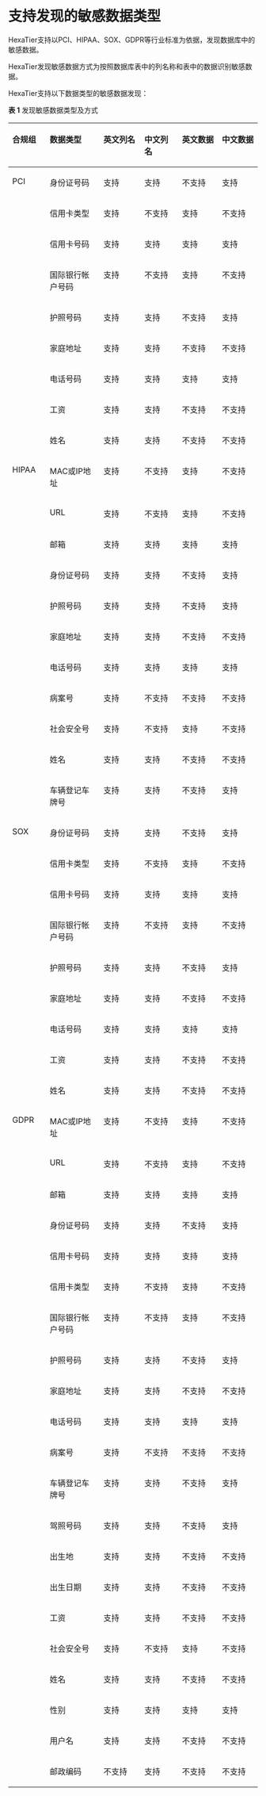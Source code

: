 # 支持发现的敏感数据类型<a name="ZH-CN_TOPIC_0121926606"></a>

HexaTier支持以PCI、HIPAA、SOX、GDPR等行业标准为依据，发现数据库中的敏感数据。

HexaTier发现敏感数据方式为按照数据库表中的列名称和表中的数据识别敏感数据。

HexaTier支持以下数据类型的敏感数据发现：

**表 1**  发现敏感数据类型及方式

<a name="zh-cn_topic_0180960197_table16106114112312"></a>
<table><thead align="left"><tr id="zh-cn_topic_0180960197_row1137284110235"><th class="cellrowborder" valign="top" width="15.021502150215024%" id="mcps1.2.7.1.1"><p id="zh-cn_topic_0180960197_p237294119235"><a name="zh-cn_topic_0180960197_p237294119235"></a><a name="zh-cn_topic_0180960197_p237294119235"></a>合规组</p>
</th>
<th class="cellrowborder" valign="top" width="21.532153215321532%" id="mcps1.2.7.1.2"><p id="zh-cn_topic_0180960197_p0372114117238"><a name="zh-cn_topic_0180960197_p0372114117238"></a><a name="zh-cn_topic_0180960197_p0372114117238"></a>数据类型</p>
</th>
<th class="cellrowborder" valign="top" width="16.401640164016403%" id="mcps1.2.7.1.3"><p id="zh-cn_topic_0180960197_p1849973512477"><a name="zh-cn_topic_0180960197_p1849973512477"></a><a name="zh-cn_topic_0180960197_p1849973512477"></a>英文列名</p>
</th>
<th class="cellrowborder" valign="top" width="15.081508150815083%" id="mcps1.2.7.1.4"><p id="zh-cn_topic_0180960197_p290041497"><a name="zh-cn_topic_0180960197_p290041497"></a><a name="zh-cn_topic_0180960197_p290041497"></a>中文列名</p>
</th>
<th class="cellrowborder" valign="top" width="16.041604160416043%" id="mcps1.2.7.1.5"><p id="zh-cn_topic_0180960197_p137224192318"><a name="zh-cn_topic_0180960197_p137224192318"></a><a name="zh-cn_topic_0180960197_p137224192318"></a>英文数据</p>
</th>
<th class="cellrowborder" valign="top" width="15.921592159215924%" id="mcps1.2.7.1.6"><p id="zh-cn_topic_0180960197_p16372194118230"><a name="zh-cn_topic_0180960197_p16372194118230"></a><a name="zh-cn_topic_0180960197_p16372194118230"></a>中文数据</p>
</th>
</tr>
</thead>
<tbody><tr id="zh-cn_topic_0180960197_row19372341122310"><td class="cellrowborder" rowspan="9" valign="top" width="15.021502150215024%" headers="mcps1.2.7.1.1 "><p id="zh-cn_topic_0180960197_p143720419231"><a name="zh-cn_topic_0180960197_p143720419231"></a><a name="zh-cn_topic_0180960197_p143720419231"></a>PCI</p>
</td>
<td class="cellrowborder" valign="top" width="21.532153215321532%" headers="mcps1.2.7.1.2 "><p id="zh-cn_topic_0180960197_p12372124152316"><a name="zh-cn_topic_0180960197_p12372124152316"></a><a name="zh-cn_topic_0180960197_p12372124152316"></a>身份证号码</p>
</td>
<td class="cellrowborder" valign="top" width="16.401640164016403%" headers="mcps1.2.7.1.3 "><p id="zh-cn_topic_0180960197_p1249914357474"><a name="zh-cn_topic_0180960197_p1249914357474"></a><a name="zh-cn_topic_0180960197_p1249914357474"></a>支持</p>
</td>
<td class="cellrowborder" valign="top" width="15.081508150815083%" headers="mcps1.2.7.1.4 "><p id="zh-cn_topic_0180960197_p3905411494"><a name="zh-cn_topic_0180960197_p3905411494"></a><a name="zh-cn_topic_0180960197_p3905411494"></a>支持</p>
</td>
<td class="cellrowborder" valign="top" width="16.041604160416043%" headers="mcps1.2.7.1.5 "><p id="zh-cn_topic_0180960197_p73720411232"><a name="zh-cn_topic_0180960197_p73720411232"></a><a name="zh-cn_topic_0180960197_p73720411232"></a>不支持</p>
</td>
<td class="cellrowborder" valign="top" width="15.921592159215924%" headers="mcps1.2.7.1.6 "><p id="zh-cn_topic_0180960197_p12372184115236"><a name="zh-cn_topic_0180960197_p12372184115236"></a><a name="zh-cn_topic_0180960197_p12372184115236"></a>支持</p>
</td>
</tr>
<tr id="zh-cn_topic_0180960197_row14372841192318"><td class="cellrowborder" valign="top" headers="mcps1.2.7.1.1 "><p id="zh-cn_topic_0180960197_p2372841162313"><a name="zh-cn_topic_0180960197_p2372841162313"></a><a name="zh-cn_topic_0180960197_p2372841162313"></a>信用卡类型</p>
</td>
<td class="cellrowborder" valign="top" headers="mcps1.2.7.1.2 "><p id="zh-cn_topic_0180960197_p17499535114713"><a name="zh-cn_topic_0180960197_p17499535114713"></a><a name="zh-cn_topic_0180960197_p17499535114713"></a>支持</p>
</td>
<td class="cellrowborder" valign="top" headers="mcps1.2.7.1.3 "><p id="zh-cn_topic_0180960197_p11905420490"><a name="zh-cn_topic_0180960197_p11905420490"></a><a name="zh-cn_topic_0180960197_p11905420490"></a>不支持</p>
</td>
<td class="cellrowborder" valign="top" headers="mcps1.2.7.1.4 "><p id="zh-cn_topic_0180960197_p1737234122310"><a name="zh-cn_topic_0180960197_p1737234122310"></a><a name="zh-cn_topic_0180960197_p1737234122310"></a>支持</p>
</td>
<td class="cellrowborder" valign="top" headers="mcps1.2.7.1.5 "><p id="zh-cn_topic_0180960197_p7372541172314"><a name="zh-cn_topic_0180960197_p7372541172314"></a><a name="zh-cn_topic_0180960197_p7372541172314"></a>不支持</p>
</td>
</tr>
<tr id="zh-cn_topic_0180960197_row183721741192313"><td class="cellrowborder" valign="top" headers="mcps1.2.7.1.1 "><p id="zh-cn_topic_0180960197_p737213411230"><a name="zh-cn_topic_0180960197_p737213411230"></a><a name="zh-cn_topic_0180960197_p737213411230"></a>信用卡号码</p>
</td>
<td class="cellrowborder" valign="top" headers="mcps1.2.7.1.2 "><p id="zh-cn_topic_0180960197_p14991935134710"><a name="zh-cn_topic_0180960197_p14991935134710"></a><a name="zh-cn_topic_0180960197_p14991935134710"></a>支持</p>
</td>
<td class="cellrowborder" valign="top" headers="mcps1.2.7.1.3 "><p id="zh-cn_topic_0180960197_p59012420492"><a name="zh-cn_topic_0180960197_p59012420492"></a><a name="zh-cn_topic_0180960197_p59012420492"></a>支持</p>
</td>
<td class="cellrowborder" valign="top" headers="mcps1.2.7.1.4 "><p id="zh-cn_topic_0180960197_p9372174162311"><a name="zh-cn_topic_0180960197_p9372174162311"></a><a name="zh-cn_topic_0180960197_p9372174162311"></a>支持</p>
</td>
<td class="cellrowborder" valign="top" headers="mcps1.2.7.1.5 "><p id="zh-cn_topic_0180960197_p2372104182316"><a name="zh-cn_topic_0180960197_p2372104182316"></a><a name="zh-cn_topic_0180960197_p2372104182316"></a>支持</p>
</td>
</tr>
<tr id="zh-cn_topic_0180960197_row12372441192313"><td class="cellrowborder" valign="top" headers="mcps1.2.7.1.1 "><p id="zh-cn_topic_0180960197_p5372841132315"><a name="zh-cn_topic_0180960197_p5372841132315"></a><a name="zh-cn_topic_0180960197_p5372841132315"></a>国际银行帐户号码</p>
</td>
<td class="cellrowborder" valign="top" headers="mcps1.2.7.1.2 "><p id="zh-cn_topic_0180960197_p124991935144719"><a name="zh-cn_topic_0180960197_p124991935144719"></a><a name="zh-cn_topic_0180960197_p124991935144719"></a>支持</p>
</td>
<td class="cellrowborder" valign="top" headers="mcps1.2.7.1.3 "><p id="zh-cn_topic_0180960197_p390047499"><a name="zh-cn_topic_0180960197_p390047499"></a><a name="zh-cn_topic_0180960197_p390047499"></a>不支持</p>
</td>
<td class="cellrowborder" valign="top" headers="mcps1.2.7.1.4 "><p id="zh-cn_topic_0180960197_p1372124112312"><a name="zh-cn_topic_0180960197_p1372124112312"></a><a name="zh-cn_topic_0180960197_p1372124112312"></a>支持</p>
</td>
<td class="cellrowborder" valign="top" headers="mcps1.2.7.1.5 "><p id="zh-cn_topic_0180960197_p737244132312"><a name="zh-cn_topic_0180960197_p737244132312"></a><a name="zh-cn_topic_0180960197_p737244132312"></a>不支持</p>
</td>
</tr>
<tr id="zh-cn_topic_0180960197_row437244102316"><td class="cellrowborder" valign="top" headers="mcps1.2.7.1.1 "><p id="zh-cn_topic_0180960197_p163726418230"><a name="zh-cn_topic_0180960197_p163726418230"></a><a name="zh-cn_topic_0180960197_p163726418230"></a>护照号码</p>
</td>
<td class="cellrowborder" valign="top" headers="mcps1.2.7.1.2 "><p id="zh-cn_topic_0180960197_p74993357478"><a name="zh-cn_topic_0180960197_p74993357478"></a><a name="zh-cn_topic_0180960197_p74993357478"></a>支持</p>
</td>
<td class="cellrowborder" valign="top" headers="mcps1.2.7.1.3 "><p id="zh-cn_topic_0180960197_p129034154911"><a name="zh-cn_topic_0180960197_p129034154911"></a><a name="zh-cn_topic_0180960197_p129034154911"></a>支持</p>
</td>
<td class="cellrowborder" valign="top" headers="mcps1.2.7.1.4 "><p id="zh-cn_topic_0180960197_p1537214114234"><a name="zh-cn_topic_0180960197_p1537214114234"></a><a name="zh-cn_topic_0180960197_p1537214114234"></a>不支持</p>
</td>
<td class="cellrowborder" valign="top" headers="mcps1.2.7.1.5 "><p id="zh-cn_topic_0180960197_p12372341192314"><a name="zh-cn_topic_0180960197_p12372341192314"></a><a name="zh-cn_topic_0180960197_p12372341192314"></a>支持</p>
</td>
</tr>
<tr id="zh-cn_topic_0180960197_row113721641162311"><td class="cellrowborder" valign="top" headers="mcps1.2.7.1.1 "><p id="zh-cn_topic_0180960197_p19372134112238"><a name="zh-cn_topic_0180960197_p19372134112238"></a><a name="zh-cn_topic_0180960197_p19372134112238"></a>家庭地址</p>
</td>
<td class="cellrowborder" valign="top" headers="mcps1.2.7.1.2 "><p id="zh-cn_topic_0180960197_p19499113511472"><a name="zh-cn_topic_0180960197_p19499113511472"></a><a name="zh-cn_topic_0180960197_p19499113511472"></a>支持</p>
</td>
<td class="cellrowborder" valign="top" headers="mcps1.2.7.1.3 "><p id="zh-cn_topic_0180960197_p29054164919"><a name="zh-cn_topic_0180960197_p29054164919"></a><a name="zh-cn_topic_0180960197_p29054164919"></a>支持</p>
</td>
<td class="cellrowborder" valign="top" headers="mcps1.2.7.1.4 "><p id="zh-cn_topic_0180960197_p9372541192316"><a name="zh-cn_topic_0180960197_p9372541192316"></a><a name="zh-cn_topic_0180960197_p9372541192316"></a>不支持</p>
</td>
<td class="cellrowborder" valign="top" headers="mcps1.2.7.1.5 "><p id="zh-cn_topic_0180960197_p537244116232"><a name="zh-cn_topic_0180960197_p537244116232"></a><a name="zh-cn_topic_0180960197_p537244116232"></a>不支持</p>
</td>
</tr>
<tr id="zh-cn_topic_0180960197_row1937264112317"><td class="cellrowborder" valign="top" headers="mcps1.2.7.1.1 "><p id="zh-cn_topic_0180960197_p437274162317"><a name="zh-cn_topic_0180960197_p437274162317"></a><a name="zh-cn_topic_0180960197_p437274162317"></a>电话号码</p>
</td>
<td class="cellrowborder" valign="top" headers="mcps1.2.7.1.2 "><p id="zh-cn_topic_0180960197_p5499193516470"><a name="zh-cn_topic_0180960197_p5499193516470"></a><a name="zh-cn_topic_0180960197_p5499193516470"></a>支持</p>
</td>
<td class="cellrowborder" valign="top" headers="mcps1.2.7.1.3 "><p id="zh-cn_topic_0180960197_p179017416498"><a name="zh-cn_topic_0180960197_p179017416498"></a><a name="zh-cn_topic_0180960197_p179017416498"></a>支持</p>
</td>
<td class="cellrowborder" valign="top" headers="mcps1.2.7.1.4 "><p id="zh-cn_topic_0180960197_p337264102315"><a name="zh-cn_topic_0180960197_p337264102315"></a><a name="zh-cn_topic_0180960197_p337264102315"></a>支持</p>
</td>
<td class="cellrowborder" valign="top" headers="mcps1.2.7.1.5 "><p id="zh-cn_topic_0180960197_p1937224117237"><a name="zh-cn_topic_0180960197_p1937224117237"></a><a name="zh-cn_topic_0180960197_p1937224117237"></a>支持</p>
</td>
</tr>
<tr id="zh-cn_topic_0180960197_row123721641142319"><td class="cellrowborder" valign="top" headers="mcps1.2.7.1.1 "><p id="zh-cn_topic_0180960197_p203725417237"><a name="zh-cn_topic_0180960197_p203725417237"></a><a name="zh-cn_topic_0180960197_p203725417237"></a>工资</p>
</td>
<td class="cellrowborder" valign="top" headers="mcps1.2.7.1.2 "><p id="zh-cn_topic_0180960197_p174991735134717"><a name="zh-cn_topic_0180960197_p174991735134717"></a><a name="zh-cn_topic_0180960197_p174991735134717"></a>支持</p>
</td>
<td class="cellrowborder" valign="top" headers="mcps1.2.7.1.3 "><p id="zh-cn_topic_0180960197_p189013424910"><a name="zh-cn_topic_0180960197_p189013424910"></a><a name="zh-cn_topic_0180960197_p189013424910"></a>支持</p>
</td>
<td class="cellrowborder" valign="top" headers="mcps1.2.7.1.4 "><p id="zh-cn_topic_0180960197_p237224132316"><a name="zh-cn_topic_0180960197_p237224132316"></a><a name="zh-cn_topic_0180960197_p237224132316"></a>不支持</p>
</td>
<td class="cellrowborder" valign="top" headers="mcps1.2.7.1.5 "><p id="zh-cn_topic_0180960197_p2372194119239"><a name="zh-cn_topic_0180960197_p2372194119239"></a><a name="zh-cn_topic_0180960197_p2372194119239"></a>不支持</p>
</td>
</tr>
<tr id="zh-cn_topic_0180960197_row1137214110234"><td class="cellrowborder" valign="top" headers="mcps1.2.7.1.1 "><p id="zh-cn_topic_0180960197_p33721041192318"><a name="zh-cn_topic_0180960197_p33721041192318"></a><a name="zh-cn_topic_0180960197_p33721041192318"></a>姓名</p>
</td>
<td class="cellrowborder" valign="top" headers="mcps1.2.7.1.2 "><p id="zh-cn_topic_0180960197_p14499113518471"><a name="zh-cn_topic_0180960197_p14499113518471"></a><a name="zh-cn_topic_0180960197_p14499113518471"></a>支持</p>
</td>
<td class="cellrowborder" valign="top" headers="mcps1.2.7.1.3 "><p id="zh-cn_topic_0180960197_p590249491"><a name="zh-cn_topic_0180960197_p590249491"></a><a name="zh-cn_topic_0180960197_p590249491"></a>支持</p>
</td>
<td class="cellrowborder" valign="top" headers="mcps1.2.7.1.4 "><p id="zh-cn_topic_0180960197_p337214192312"><a name="zh-cn_topic_0180960197_p337214192312"></a><a name="zh-cn_topic_0180960197_p337214192312"></a>不支持</p>
</td>
<td class="cellrowborder" valign="top" headers="mcps1.2.7.1.5 "><p id="zh-cn_topic_0180960197_p337294114237"><a name="zh-cn_topic_0180960197_p337294114237"></a><a name="zh-cn_topic_0180960197_p337294114237"></a>不支持</p>
</td>
</tr>
<tr id="zh-cn_topic_0180960197_row193722041142312"><td class="cellrowborder" rowspan="11" valign="top" width="15.021502150215024%" headers="mcps1.2.7.1.1 "><p id="zh-cn_topic_0180960197_p10372144118234"><a name="zh-cn_topic_0180960197_p10372144118234"></a><a name="zh-cn_topic_0180960197_p10372144118234"></a>HIPAA</p>
</td>
<td class="cellrowborder" valign="top" width="21.532153215321532%" headers="mcps1.2.7.1.2 "><p id="zh-cn_topic_0180960197_p1937214172315"><a name="zh-cn_topic_0180960197_p1937214172315"></a><a name="zh-cn_topic_0180960197_p1937214172315"></a>MAC或IP地址</p>
</td>
<td class="cellrowborder" valign="top" width="16.401640164016403%" headers="mcps1.2.7.1.3 "><p id="zh-cn_topic_0180960197_p18501133515472"><a name="zh-cn_topic_0180960197_p18501133515472"></a><a name="zh-cn_topic_0180960197_p18501133515472"></a>支持</p>
</td>
<td class="cellrowborder" valign="top" width="15.081508150815083%" headers="mcps1.2.7.1.4 "><p id="zh-cn_topic_0180960197_p2909434917"><a name="zh-cn_topic_0180960197_p2909434917"></a><a name="zh-cn_topic_0180960197_p2909434917"></a>不支持</p>
</td>
<td class="cellrowborder" valign="top" width="16.041604160416043%" headers="mcps1.2.7.1.5 "><p id="zh-cn_topic_0180960197_p1137215416234"><a name="zh-cn_topic_0180960197_p1137215416234"></a><a name="zh-cn_topic_0180960197_p1137215416234"></a>支持</p>
</td>
<td class="cellrowborder" valign="top" width="15.921592159215924%" headers="mcps1.2.7.1.6 "><p id="zh-cn_topic_0180960197_p1137219415231"><a name="zh-cn_topic_0180960197_p1137219415231"></a><a name="zh-cn_topic_0180960197_p1137219415231"></a>不支持</p>
</td>
</tr>
<tr id="zh-cn_topic_0180960197_row93721941122310"><td class="cellrowborder" valign="top" headers="mcps1.2.7.1.1 "><p id="zh-cn_topic_0180960197_p1437294152316"><a name="zh-cn_topic_0180960197_p1437294152316"></a><a name="zh-cn_topic_0180960197_p1437294152316"></a>URL</p>
</td>
<td class="cellrowborder" valign="top" headers="mcps1.2.7.1.2 "><p id="zh-cn_topic_0180960197_p115010351473"><a name="zh-cn_topic_0180960197_p115010351473"></a><a name="zh-cn_topic_0180960197_p115010351473"></a>支持</p>
</td>
<td class="cellrowborder" valign="top" headers="mcps1.2.7.1.3 "><p id="zh-cn_topic_0180960197_p129094114914"><a name="zh-cn_topic_0180960197_p129094114914"></a><a name="zh-cn_topic_0180960197_p129094114914"></a>不支持</p>
</td>
<td class="cellrowborder" valign="top" headers="mcps1.2.7.1.4 "><p id="zh-cn_topic_0180960197_p6372841202310"><a name="zh-cn_topic_0180960197_p6372841202310"></a><a name="zh-cn_topic_0180960197_p6372841202310"></a>支持</p>
</td>
<td class="cellrowborder" valign="top" headers="mcps1.2.7.1.5 "><p id="zh-cn_topic_0180960197_p737254111234"><a name="zh-cn_topic_0180960197_p737254111234"></a><a name="zh-cn_topic_0180960197_p737254111234"></a>不支持</p>
</td>
</tr>
<tr id="zh-cn_topic_0180960197_row19372124112232"><td class="cellrowborder" valign="top" headers="mcps1.2.7.1.1 "><p id="zh-cn_topic_0180960197_p0372144172313"><a name="zh-cn_topic_0180960197_p0372144172313"></a><a name="zh-cn_topic_0180960197_p0372144172313"></a>邮箱</p>
</td>
<td class="cellrowborder" valign="top" headers="mcps1.2.7.1.2 "><p id="zh-cn_topic_0180960197_p650103544712"><a name="zh-cn_topic_0180960197_p650103544712"></a><a name="zh-cn_topic_0180960197_p650103544712"></a>支持</p>
</td>
<td class="cellrowborder" valign="top" headers="mcps1.2.7.1.3 "><p id="zh-cn_topic_0180960197_p1190949496"><a name="zh-cn_topic_0180960197_p1190949496"></a><a name="zh-cn_topic_0180960197_p1190949496"></a>支持</p>
</td>
<td class="cellrowborder" valign="top" headers="mcps1.2.7.1.4 "><p id="zh-cn_topic_0180960197_p133721341202312"><a name="zh-cn_topic_0180960197_p133721341202312"></a><a name="zh-cn_topic_0180960197_p133721341202312"></a>支持</p>
</td>
<td class="cellrowborder" valign="top" headers="mcps1.2.7.1.5 "><p id="zh-cn_topic_0180960197_p1637294132312"><a name="zh-cn_topic_0180960197_p1637294132312"></a><a name="zh-cn_topic_0180960197_p1637294132312"></a>支持</p>
</td>
</tr>
<tr id="zh-cn_topic_0180960197_row33721141172319"><td class="cellrowborder" valign="top" headers="mcps1.2.7.1.1 "><p id="zh-cn_topic_0180960197_p43721541182316"><a name="zh-cn_topic_0180960197_p43721541182316"></a><a name="zh-cn_topic_0180960197_p43721541182316"></a>身份证号码</p>
</td>
<td class="cellrowborder" valign="top" headers="mcps1.2.7.1.2 "><p id="zh-cn_topic_0180960197_p750113584714"><a name="zh-cn_topic_0180960197_p750113584714"></a><a name="zh-cn_topic_0180960197_p750113584714"></a>支持</p>
</td>
<td class="cellrowborder" valign="top" headers="mcps1.2.7.1.3 "><p id="zh-cn_topic_0180960197_p13902416491"><a name="zh-cn_topic_0180960197_p13902416491"></a><a name="zh-cn_topic_0180960197_p13902416491"></a>支持</p>
</td>
<td class="cellrowborder" valign="top" headers="mcps1.2.7.1.4 "><p id="zh-cn_topic_0180960197_p637254111234"><a name="zh-cn_topic_0180960197_p637254111234"></a><a name="zh-cn_topic_0180960197_p637254111234"></a>不支持</p>
</td>
<td class="cellrowborder" valign="top" headers="mcps1.2.7.1.5 "><p id="zh-cn_topic_0180960197_p15372124182315"><a name="zh-cn_topic_0180960197_p15372124182315"></a><a name="zh-cn_topic_0180960197_p15372124182315"></a>支持</p>
</td>
</tr>
<tr id="zh-cn_topic_0180960197_row0372144116235"><td class="cellrowborder" valign="top" headers="mcps1.2.7.1.1 "><p id="zh-cn_topic_0180960197_p73721941132319"><a name="zh-cn_topic_0180960197_p73721941132319"></a><a name="zh-cn_topic_0180960197_p73721941132319"></a>护照号码</p>
</td>
<td class="cellrowborder" valign="top" headers="mcps1.2.7.1.2 "><p id="zh-cn_topic_0180960197_p0501935164711"><a name="zh-cn_topic_0180960197_p0501935164711"></a><a name="zh-cn_topic_0180960197_p0501935164711"></a>支持</p>
</td>
<td class="cellrowborder" valign="top" headers="mcps1.2.7.1.3 "><p id="zh-cn_topic_0180960197_p79034174916"><a name="zh-cn_topic_0180960197_p79034174916"></a><a name="zh-cn_topic_0180960197_p79034174916"></a>支持</p>
</td>
<td class="cellrowborder" valign="top" headers="mcps1.2.7.1.4 "><p id="zh-cn_topic_0180960197_p1737234162313"><a name="zh-cn_topic_0180960197_p1737234162313"></a><a name="zh-cn_topic_0180960197_p1737234162313"></a>不支持</p>
</td>
<td class="cellrowborder" valign="top" headers="mcps1.2.7.1.5 "><p id="zh-cn_topic_0180960197_p1137244111239"><a name="zh-cn_topic_0180960197_p1137244111239"></a><a name="zh-cn_topic_0180960197_p1137244111239"></a>支持</p>
</td>
</tr>
<tr id="zh-cn_topic_0180960197_row3372144116235"><td class="cellrowborder" valign="top" headers="mcps1.2.7.1.1 "><p id="zh-cn_topic_0180960197_p20372124142319"><a name="zh-cn_topic_0180960197_p20372124142319"></a><a name="zh-cn_topic_0180960197_p20372124142319"></a>家庭地址</p>
</td>
<td class="cellrowborder" valign="top" headers="mcps1.2.7.1.2 "><p id="zh-cn_topic_0180960197_p05018352471"><a name="zh-cn_topic_0180960197_p05018352471"></a><a name="zh-cn_topic_0180960197_p05018352471"></a>支持</p>
</td>
<td class="cellrowborder" valign="top" headers="mcps1.2.7.1.3 "><p id="zh-cn_topic_0180960197_p199015418491"><a name="zh-cn_topic_0180960197_p199015418491"></a><a name="zh-cn_topic_0180960197_p199015418491"></a>支持</p>
</td>
<td class="cellrowborder" valign="top" headers="mcps1.2.7.1.4 "><p id="zh-cn_topic_0180960197_p43721941102316"><a name="zh-cn_topic_0180960197_p43721941102316"></a><a name="zh-cn_topic_0180960197_p43721941102316"></a>不支持</p>
</td>
<td class="cellrowborder" valign="top" headers="mcps1.2.7.1.5 "><p id="zh-cn_topic_0180960197_p16372174102314"><a name="zh-cn_topic_0180960197_p16372174102314"></a><a name="zh-cn_topic_0180960197_p16372174102314"></a>不支持</p>
</td>
</tr>
<tr id="zh-cn_topic_0180960197_row12372141192314"><td class="cellrowborder" valign="top" headers="mcps1.2.7.1.1 "><p id="zh-cn_topic_0180960197_p8372204132317"><a name="zh-cn_topic_0180960197_p8372204132317"></a><a name="zh-cn_topic_0180960197_p8372204132317"></a>电话号码</p>
</td>
<td class="cellrowborder" valign="top" headers="mcps1.2.7.1.2 "><p id="zh-cn_topic_0180960197_p115011935134719"><a name="zh-cn_topic_0180960197_p115011935134719"></a><a name="zh-cn_topic_0180960197_p115011935134719"></a>支持</p>
</td>
<td class="cellrowborder" valign="top" headers="mcps1.2.7.1.3 "><p id="zh-cn_topic_0180960197_p29011434912"><a name="zh-cn_topic_0180960197_p29011434912"></a><a name="zh-cn_topic_0180960197_p29011434912"></a>支持</p>
</td>
<td class="cellrowborder" valign="top" headers="mcps1.2.7.1.4 "><p id="zh-cn_topic_0180960197_p1537215417237"><a name="zh-cn_topic_0180960197_p1537215417237"></a><a name="zh-cn_topic_0180960197_p1537215417237"></a>支持</p>
</td>
<td class="cellrowborder" valign="top" headers="mcps1.2.7.1.5 "><p id="zh-cn_topic_0180960197_p14372144118234"><a name="zh-cn_topic_0180960197_p14372144118234"></a><a name="zh-cn_topic_0180960197_p14372144118234"></a>支持</p>
</td>
</tr>
<tr id="zh-cn_topic_0180960197_row163721741102315"><td class="cellrowborder" valign="top" headers="mcps1.2.7.1.1 "><p id="zh-cn_topic_0180960197_p13721541172317"><a name="zh-cn_topic_0180960197_p13721541172317"></a><a name="zh-cn_topic_0180960197_p13721541172317"></a>病案号</p>
</td>
<td class="cellrowborder" valign="top" headers="mcps1.2.7.1.2 "><p id="zh-cn_topic_0180960197_p125021435104719"><a name="zh-cn_topic_0180960197_p125021435104719"></a><a name="zh-cn_topic_0180960197_p125021435104719"></a>支持</p>
</td>
<td class="cellrowborder" valign="top" headers="mcps1.2.7.1.3 "><p id="zh-cn_topic_0180960197_p199015484915"><a name="zh-cn_topic_0180960197_p199015484915"></a><a name="zh-cn_topic_0180960197_p199015484915"></a>不支持</p>
</td>
<td class="cellrowborder" valign="top" headers="mcps1.2.7.1.4 "><p id="zh-cn_topic_0180960197_p7372141132319"><a name="zh-cn_topic_0180960197_p7372141132319"></a><a name="zh-cn_topic_0180960197_p7372141132319"></a>不支持</p>
</td>
<td class="cellrowborder" valign="top" headers="mcps1.2.7.1.5 "><p id="zh-cn_topic_0180960197_p103721041162319"><a name="zh-cn_topic_0180960197_p103721041162319"></a><a name="zh-cn_topic_0180960197_p103721041162319"></a>不支持</p>
</td>
</tr>
<tr id="zh-cn_topic_0180960197_row637214120232"><td class="cellrowborder" valign="top" headers="mcps1.2.7.1.1 "><p id="zh-cn_topic_0180960197_p1537234182313"><a name="zh-cn_topic_0180960197_p1537234182313"></a><a name="zh-cn_topic_0180960197_p1537234182313"></a>社会安全号</p>
</td>
<td class="cellrowborder" valign="top" headers="mcps1.2.7.1.2 "><p id="zh-cn_topic_0180960197_p2502035134713"><a name="zh-cn_topic_0180960197_p2502035134713"></a><a name="zh-cn_topic_0180960197_p2502035134713"></a>支持</p>
</td>
<td class="cellrowborder" valign="top" headers="mcps1.2.7.1.3 "><p id="zh-cn_topic_0180960197_p139064194915"><a name="zh-cn_topic_0180960197_p139064194915"></a><a name="zh-cn_topic_0180960197_p139064194915"></a>不支持</p>
</td>
<td class="cellrowborder" valign="top" headers="mcps1.2.7.1.4 "><p id="zh-cn_topic_0180960197_p153726413231"><a name="zh-cn_topic_0180960197_p153726413231"></a><a name="zh-cn_topic_0180960197_p153726413231"></a>支持</p>
</td>
<td class="cellrowborder" valign="top" headers="mcps1.2.7.1.5 "><p id="zh-cn_topic_0180960197_p1737214114232"><a name="zh-cn_topic_0180960197_p1737214114232"></a><a name="zh-cn_topic_0180960197_p1737214114232"></a>不支持</p>
</td>
</tr>
<tr id="zh-cn_topic_0180960197_row1573118882411"><td class="cellrowborder" valign="top" headers="mcps1.2.7.1.1 "><p id="zh-cn_topic_0180960197_p13675171610241"><a name="zh-cn_topic_0180960197_p13675171610241"></a><a name="zh-cn_topic_0180960197_p13675171610241"></a>姓名</p>
</td>
<td class="cellrowborder" valign="top" headers="mcps1.2.7.1.2 "><p id="zh-cn_topic_0180960197_p1850219356477"><a name="zh-cn_topic_0180960197_p1850219356477"></a><a name="zh-cn_topic_0180960197_p1850219356477"></a>支持</p>
</td>
<td class="cellrowborder" valign="top" headers="mcps1.2.7.1.3 "><p id="zh-cn_topic_0180960197_p7901249494"><a name="zh-cn_topic_0180960197_p7901249494"></a><a name="zh-cn_topic_0180960197_p7901249494"></a>支持</p>
</td>
<td class="cellrowborder" valign="top" headers="mcps1.2.7.1.4 "><p id="zh-cn_topic_0180960197_p2697191612245"><a name="zh-cn_topic_0180960197_p2697191612245"></a><a name="zh-cn_topic_0180960197_p2697191612245"></a>不支持</p>
</td>
<td class="cellrowborder" valign="top" headers="mcps1.2.7.1.5 "><p id="zh-cn_topic_0180960197_p770311165244"><a name="zh-cn_topic_0180960197_p770311165244"></a><a name="zh-cn_topic_0180960197_p770311165244"></a>不支持</p>
</td>
</tr>
<tr id="zh-cn_topic_0180960197_row193721941172311"><td class="cellrowborder" valign="top" headers="mcps1.2.7.1.1 "><p id="zh-cn_topic_0180960197_p03723414233"><a name="zh-cn_topic_0180960197_p03723414233"></a><a name="zh-cn_topic_0180960197_p03723414233"></a>车辆登记车牌号</p>
</td>
<td class="cellrowborder" valign="top" headers="mcps1.2.7.1.2 "><p id="zh-cn_topic_0180960197_p1502173518477"><a name="zh-cn_topic_0180960197_p1502173518477"></a><a name="zh-cn_topic_0180960197_p1502173518477"></a>支持</p>
</td>
<td class="cellrowborder" valign="top" headers="mcps1.2.7.1.3 "><p id="zh-cn_topic_0180960197_p1290114184916"><a name="zh-cn_topic_0180960197_p1290114184916"></a><a name="zh-cn_topic_0180960197_p1290114184916"></a>支持</p>
</td>
<td class="cellrowborder" valign="top" headers="mcps1.2.7.1.4 "><p id="zh-cn_topic_0180960197_p737274182313"><a name="zh-cn_topic_0180960197_p737274182313"></a><a name="zh-cn_topic_0180960197_p737274182313"></a>不支持</p>
</td>
<td class="cellrowborder" valign="top" headers="mcps1.2.7.1.5 "><p id="zh-cn_topic_0180960197_p737294116236"><a name="zh-cn_topic_0180960197_p737294116236"></a><a name="zh-cn_topic_0180960197_p737294116236"></a>支持</p>
</td>
</tr>
<tr id="zh-cn_topic_0180960197_row7372164110230"><td class="cellrowborder" rowspan="9" valign="top" width="15.021502150215024%" headers="mcps1.2.7.1.1 "><p id="zh-cn_topic_0180960197_p13721041182312"><a name="zh-cn_topic_0180960197_p13721041182312"></a><a name="zh-cn_topic_0180960197_p13721041182312"></a>SOX</p>
</td>
<td class="cellrowborder" valign="top" width="21.532153215321532%" headers="mcps1.2.7.1.2 "><p id="zh-cn_topic_0180960197_p737294152316"><a name="zh-cn_topic_0180960197_p737294152316"></a><a name="zh-cn_topic_0180960197_p737294152316"></a>身份证号码</p>
</td>
<td class="cellrowborder" valign="top" width="16.401640164016403%" headers="mcps1.2.7.1.3 "><p id="zh-cn_topic_0180960197_p1450213514476"><a name="zh-cn_topic_0180960197_p1450213514476"></a><a name="zh-cn_topic_0180960197_p1450213514476"></a>支持</p>
</td>
<td class="cellrowborder" valign="top" width="15.081508150815083%" headers="mcps1.2.7.1.4 "><p id="zh-cn_topic_0180960197_p149010416490"><a name="zh-cn_topic_0180960197_p149010416490"></a><a name="zh-cn_topic_0180960197_p149010416490"></a>支持</p>
</td>
<td class="cellrowborder" valign="top" width="16.041604160416043%" headers="mcps1.2.7.1.5 "><p id="zh-cn_topic_0180960197_p7372164122320"><a name="zh-cn_topic_0180960197_p7372164122320"></a><a name="zh-cn_topic_0180960197_p7372164122320"></a>不支持</p>
</td>
<td class="cellrowborder" valign="top" width="15.921592159215924%" headers="mcps1.2.7.1.6 "><p id="zh-cn_topic_0180960197_p437234112233"><a name="zh-cn_topic_0180960197_p437234112233"></a><a name="zh-cn_topic_0180960197_p437234112233"></a>支持</p>
</td>
</tr>
<tr id="zh-cn_topic_0180960197_row63721941202317"><td class="cellrowborder" valign="top" headers="mcps1.2.7.1.1 "><p id="zh-cn_topic_0180960197_p13721741192310"><a name="zh-cn_topic_0180960197_p13721741192310"></a><a name="zh-cn_topic_0180960197_p13721741192310"></a>信用卡类型</p>
</td>
<td class="cellrowborder" valign="top" headers="mcps1.2.7.1.2 "><p id="zh-cn_topic_0180960197_p1550219350476"><a name="zh-cn_topic_0180960197_p1550219350476"></a><a name="zh-cn_topic_0180960197_p1550219350476"></a>支持</p>
</td>
<td class="cellrowborder" valign="top" headers="mcps1.2.7.1.3 "><p id="zh-cn_topic_0180960197_p39011464916"><a name="zh-cn_topic_0180960197_p39011464916"></a><a name="zh-cn_topic_0180960197_p39011464916"></a>不支持</p>
</td>
<td class="cellrowborder" valign="top" headers="mcps1.2.7.1.4 "><p id="zh-cn_topic_0180960197_p10372441162314"><a name="zh-cn_topic_0180960197_p10372441162314"></a><a name="zh-cn_topic_0180960197_p10372441162314"></a>支持</p>
</td>
<td class="cellrowborder" valign="top" headers="mcps1.2.7.1.5 "><p id="zh-cn_topic_0180960197_p53721041132313"><a name="zh-cn_topic_0180960197_p53721041132313"></a><a name="zh-cn_topic_0180960197_p53721041132313"></a>不支持</p>
</td>
</tr>
<tr id="zh-cn_topic_0180960197_row18372441142319"><td class="cellrowborder" valign="top" headers="mcps1.2.7.1.1 "><p id="zh-cn_topic_0180960197_p1237234115233"><a name="zh-cn_topic_0180960197_p1237234115233"></a><a name="zh-cn_topic_0180960197_p1237234115233"></a>信用卡号码</p>
</td>
<td class="cellrowborder" valign="top" headers="mcps1.2.7.1.2 "><p id="zh-cn_topic_0180960197_p75021735114716"><a name="zh-cn_topic_0180960197_p75021735114716"></a><a name="zh-cn_topic_0180960197_p75021735114716"></a>支持</p>
</td>
<td class="cellrowborder" valign="top" headers="mcps1.2.7.1.3 "><p id="zh-cn_topic_0180960197_p99034124910"><a name="zh-cn_topic_0180960197_p99034124910"></a><a name="zh-cn_topic_0180960197_p99034124910"></a>支持</p>
</td>
<td class="cellrowborder" valign="top" headers="mcps1.2.7.1.4 "><p id="zh-cn_topic_0180960197_p13372124117232"><a name="zh-cn_topic_0180960197_p13372124117232"></a><a name="zh-cn_topic_0180960197_p13372124117232"></a>支持</p>
</td>
<td class="cellrowborder" valign="top" headers="mcps1.2.7.1.5 "><p id="zh-cn_topic_0180960197_p1437294182317"><a name="zh-cn_topic_0180960197_p1437294182317"></a><a name="zh-cn_topic_0180960197_p1437294182317"></a>支持</p>
</td>
</tr>
<tr id="zh-cn_topic_0180960197_row19372124119237"><td class="cellrowborder" valign="top" headers="mcps1.2.7.1.1 "><p id="zh-cn_topic_0180960197_p1937214162320"><a name="zh-cn_topic_0180960197_p1937214162320"></a><a name="zh-cn_topic_0180960197_p1937214162320"></a>国际银行帐户号码</p>
</td>
<td class="cellrowborder" valign="top" headers="mcps1.2.7.1.2 "><p id="zh-cn_topic_0180960197_p12502635144714"><a name="zh-cn_topic_0180960197_p12502635144714"></a><a name="zh-cn_topic_0180960197_p12502635144714"></a>支持</p>
</td>
<td class="cellrowborder" valign="top" headers="mcps1.2.7.1.3 "><p id="zh-cn_topic_0180960197_p139014144914"><a name="zh-cn_topic_0180960197_p139014144914"></a><a name="zh-cn_topic_0180960197_p139014144914"></a>不支持</p>
</td>
<td class="cellrowborder" valign="top" headers="mcps1.2.7.1.4 "><p id="zh-cn_topic_0180960197_p153727411234"><a name="zh-cn_topic_0180960197_p153727411234"></a><a name="zh-cn_topic_0180960197_p153727411234"></a>支持</p>
</td>
<td class="cellrowborder" valign="top" headers="mcps1.2.7.1.5 "><p id="zh-cn_topic_0180960197_p3372441102314"><a name="zh-cn_topic_0180960197_p3372441102314"></a><a name="zh-cn_topic_0180960197_p3372441102314"></a>不支持</p>
</td>
</tr>
<tr id="zh-cn_topic_0180960197_row1737214119234"><td class="cellrowborder" valign="top" headers="mcps1.2.7.1.1 "><p id="zh-cn_topic_0180960197_p18372114142318"><a name="zh-cn_topic_0180960197_p18372114142318"></a><a name="zh-cn_topic_0180960197_p18372114142318"></a>护照号码</p>
</td>
<td class="cellrowborder" valign="top" headers="mcps1.2.7.1.2 "><p id="zh-cn_topic_0180960197_p7502203510474"><a name="zh-cn_topic_0180960197_p7502203510474"></a><a name="zh-cn_topic_0180960197_p7502203510474"></a>支持</p>
</td>
<td class="cellrowborder" valign="top" headers="mcps1.2.7.1.3 "><p id="zh-cn_topic_0180960197_p1590449497"><a name="zh-cn_topic_0180960197_p1590449497"></a><a name="zh-cn_topic_0180960197_p1590449497"></a>支持</p>
</td>
<td class="cellrowborder" valign="top" headers="mcps1.2.7.1.4 "><p id="zh-cn_topic_0180960197_p6372841152311"><a name="zh-cn_topic_0180960197_p6372841152311"></a><a name="zh-cn_topic_0180960197_p6372841152311"></a>不支持</p>
</td>
<td class="cellrowborder" valign="top" headers="mcps1.2.7.1.5 "><p id="zh-cn_topic_0180960197_p33721241122313"><a name="zh-cn_topic_0180960197_p33721241122313"></a><a name="zh-cn_topic_0180960197_p33721241122313"></a>支持</p>
</td>
</tr>
<tr id="zh-cn_topic_0180960197_row7372441142314"><td class="cellrowborder" valign="top" headers="mcps1.2.7.1.1 "><p id="zh-cn_topic_0180960197_p837219416239"><a name="zh-cn_topic_0180960197_p837219416239"></a><a name="zh-cn_topic_0180960197_p837219416239"></a>家庭地址</p>
</td>
<td class="cellrowborder" valign="top" headers="mcps1.2.7.1.2 "><p id="zh-cn_topic_0180960197_p05026356478"><a name="zh-cn_topic_0180960197_p05026356478"></a><a name="zh-cn_topic_0180960197_p05026356478"></a>支持</p>
</td>
<td class="cellrowborder" valign="top" headers="mcps1.2.7.1.3 "><p id="zh-cn_topic_0180960197_p109010474910"><a name="zh-cn_topic_0180960197_p109010474910"></a><a name="zh-cn_topic_0180960197_p109010474910"></a>支持</p>
</td>
<td class="cellrowborder" valign="top" headers="mcps1.2.7.1.4 "><p id="zh-cn_topic_0180960197_p53721741202310"><a name="zh-cn_topic_0180960197_p53721741202310"></a><a name="zh-cn_topic_0180960197_p53721741202310"></a>不支持</p>
</td>
<td class="cellrowborder" valign="top" headers="mcps1.2.7.1.5 "><p id="zh-cn_topic_0180960197_p163721841102310"><a name="zh-cn_topic_0180960197_p163721841102310"></a><a name="zh-cn_topic_0180960197_p163721841102310"></a>不支持</p>
</td>
</tr>
<tr id="zh-cn_topic_0180960197_row8372124115237"><td class="cellrowborder" valign="top" headers="mcps1.2.7.1.1 "><p id="zh-cn_topic_0180960197_p1637244192312"><a name="zh-cn_topic_0180960197_p1637244192312"></a><a name="zh-cn_topic_0180960197_p1637244192312"></a>电话号码</p>
</td>
<td class="cellrowborder" valign="top" headers="mcps1.2.7.1.2 "><p id="zh-cn_topic_0180960197_p85021635174710"><a name="zh-cn_topic_0180960197_p85021635174710"></a><a name="zh-cn_topic_0180960197_p85021635174710"></a>支持</p>
</td>
<td class="cellrowborder" valign="top" headers="mcps1.2.7.1.3 "><p id="zh-cn_topic_0180960197_p5901243490"><a name="zh-cn_topic_0180960197_p5901243490"></a><a name="zh-cn_topic_0180960197_p5901243490"></a>支持</p>
</td>
<td class="cellrowborder" valign="top" headers="mcps1.2.7.1.4 "><p id="zh-cn_topic_0180960197_p23721541102311"><a name="zh-cn_topic_0180960197_p23721541102311"></a><a name="zh-cn_topic_0180960197_p23721541102311"></a>支持</p>
</td>
<td class="cellrowborder" valign="top" headers="mcps1.2.7.1.5 "><p id="zh-cn_topic_0180960197_p937254118235"><a name="zh-cn_topic_0180960197_p937254118235"></a><a name="zh-cn_topic_0180960197_p937254118235"></a>支持</p>
</td>
</tr>
<tr id="zh-cn_topic_0180960197_row153721441182316"><td class="cellrowborder" valign="top" headers="mcps1.2.7.1.1 "><p id="zh-cn_topic_0180960197_p3372154114232"><a name="zh-cn_topic_0180960197_p3372154114232"></a><a name="zh-cn_topic_0180960197_p3372154114232"></a>工资</p>
</td>
<td class="cellrowborder" valign="top" headers="mcps1.2.7.1.2 "><p id="zh-cn_topic_0180960197_p1850217357472"><a name="zh-cn_topic_0180960197_p1850217357472"></a><a name="zh-cn_topic_0180960197_p1850217357472"></a>支持</p>
</td>
<td class="cellrowborder" valign="top" headers="mcps1.2.7.1.3 "><p id="zh-cn_topic_0180960197_p89015494914"><a name="zh-cn_topic_0180960197_p89015494914"></a><a name="zh-cn_topic_0180960197_p89015494914"></a>支持</p>
</td>
<td class="cellrowborder" valign="top" headers="mcps1.2.7.1.4 "><p id="zh-cn_topic_0180960197_p163721241192312"><a name="zh-cn_topic_0180960197_p163721241192312"></a><a name="zh-cn_topic_0180960197_p163721241192312"></a>不支持</p>
</td>
<td class="cellrowborder" valign="top" headers="mcps1.2.7.1.5 "><p id="zh-cn_topic_0180960197_p1337254112316"><a name="zh-cn_topic_0180960197_p1337254112316"></a><a name="zh-cn_topic_0180960197_p1337254112316"></a>不支持</p>
</td>
</tr>
<tr id="zh-cn_topic_0180960197_row16372194132310"><td class="cellrowborder" valign="top" headers="mcps1.2.7.1.1 "><p id="zh-cn_topic_0180960197_p637224112318"><a name="zh-cn_topic_0180960197_p637224112318"></a><a name="zh-cn_topic_0180960197_p637224112318"></a>姓名</p>
</td>
<td class="cellrowborder" valign="top" headers="mcps1.2.7.1.2 "><p id="zh-cn_topic_0180960197_p250211354479"><a name="zh-cn_topic_0180960197_p250211354479"></a><a name="zh-cn_topic_0180960197_p250211354479"></a>支持</p>
</td>
<td class="cellrowborder" valign="top" headers="mcps1.2.7.1.3 "><p id="zh-cn_topic_0180960197_p290348498"><a name="zh-cn_topic_0180960197_p290348498"></a><a name="zh-cn_topic_0180960197_p290348498"></a>支持</p>
</td>
<td class="cellrowborder" valign="top" headers="mcps1.2.7.1.4 "><p id="zh-cn_topic_0180960197_p11372204142315"><a name="zh-cn_topic_0180960197_p11372204142315"></a><a name="zh-cn_topic_0180960197_p11372204142315"></a>不支持</p>
</td>
<td class="cellrowborder" valign="top" headers="mcps1.2.7.1.5 "><p id="zh-cn_topic_0180960197_p437244111232"><a name="zh-cn_topic_0180960197_p437244111232"></a><a name="zh-cn_topic_0180960197_p437244111232"></a>不支持</p>
</td>
</tr>
<tr id="zh-cn_topic_0180960197_row193729418231"><td class="cellrowborder" rowspan="21" valign="top" width="15.021502150215024%" headers="mcps1.2.7.1.1 "><p id="zh-cn_topic_0180960197_p737215413235"><a name="zh-cn_topic_0180960197_p737215413235"></a><a name="zh-cn_topic_0180960197_p737215413235"></a>GDPR</p>
</td>
<td class="cellrowborder" valign="top" width="21.532153215321532%" headers="mcps1.2.7.1.2 "><p id="zh-cn_topic_0180960197_p1372174122311"><a name="zh-cn_topic_0180960197_p1372174122311"></a><a name="zh-cn_topic_0180960197_p1372174122311"></a>MAC或IP地址</p>
</td>
<td class="cellrowborder" valign="top" width="16.401640164016403%" headers="mcps1.2.7.1.3 "><p id="zh-cn_topic_0180960197_p1650293594719"><a name="zh-cn_topic_0180960197_p1650293594719"></a><a name="zh-cn_topic_0180960197_p1650293594719"></a>支持</p>
</td>
<td class="cellrowborder" valign="top" width="15.081508150815083%" headers="mcps1.2.7.1.4 "><p id="zh-cn_topic_0180960197_p590747491"><a name="zh-cn_topic_0180960197_p590747491"></a><a name="zh-cn_topic_0180960197_p590747491"></a>不支持</p>
</td>
<td class="cellrowborder" valign="top" width="16.041604160416043%" headers="mcps1.2.7.1.5 "><p id="zh-cn_topic_0180960197_p1137211418231"><a name="zh-cn_topic_0180960197_p1137211418231"></a><a name="zh-cn_topic_0180960197_p1137211418231"></a>支持</p>
</td>
<td class="cellrowborder" valign="top" width="15.921592159215924%" headers="mcps1.2.7.1.6 "><p id="zh-cn_topic_0180960197_p537284182310"><a name="zh-cn_topic_0180960197_p537284182310"></a><a name="zh-cn_topic_0180960197_p537284182310"></a>不支持</p>
</td>
</tr>
<tr id="zh-cn_topic_0180960197_row1837244142315"><td class="cellrowborder" valign="top" headers="mcps1.2.7.1.1 "><p id="zh-cn_topic_0180960197_p3372184116239"><a name="zh-cn_topic_0180960197_p3372184116239"></a><a name="zh-cn_topic_0180960197_p3372184116239"></a>URL</p>
</td>
<td class="cellrowborder" valign="top" headers="mcps1.2.7.1.2 "><p id="zh-cn_topic_0180960197_p155024350477"><a name="zh-cn_topic_0180960197_p155024350477"></a><a name="zh-cn_topic_0180960197_p155024350477"></a>支持</p>
</td>
<td class="cellrowborder" valign="top" headers="mcps1.2.7.1.3 "><p id="zh-cn_topic_0180960197_p149016414912"><a name="zh-cn_topic_0180960197_p149016414912"></a><a name="zh-cn_topic_0180960197_p149016414912"></a>不支持</p>
</td>
<td class="cellrowborder" valign="top" headers="mcps1.2.7.1.4 "><p id="zh-cn_topic_0180960197_p53721241102312"><a name="zh-cn_topic_0180960197_p53721241102312"></a><a name="zh-cn_topic_0180960197_p53721241102312"></a>支持</p>
</td>
<td class="cellrowborder" valign="top" headers="mcps1.2.7.1.5 "><p id="zh-cn_topic_0180960197_p93721641132316"><a name="zh-cn_topic_0180960197_p93721641132316"></a><a name="zh-cn_topic_0180960197_p93721641132316"></a>不支持</p>
</td>
</tr>
<tr id="zh-cn_topic_0180960197_row14372441132317"><td class="cellrowborder" valign="top" headers="mcps1.2.7.1.1 "><p id="zh-cn_topic_0180960197_p0372114115236"><a name="zh-cn_topic_0180960197_p0372114115236"></a><a name="zh-cn_topic_0180960197_p0372114115236"></a>邮箱</p>
</td>
<td class="cellrowborder" valign="top" headers="mcps1.2.7.1.2 "><p id="zh-cn_topic_0180960197_p2502183513471"><a name="zh-cn_topic_0180960197_p2502183513471"></a><a name="zh-cn_topic_0180960197_p2502183513471"></a>支持</p>
</td>
<td class="cellrowborder" valign="top" headers="mcps1.2.7.1.3 "><p id="zh-cn_topic_0180960197_p169011419498"><a name="zh-cn_topic_0180960197_p169011419498"></a><a name="zh-cn_topic_0180960197_p169011419498"></a>支持</p>
</td>
<td class="cellrowborder" valign="top" headers="mcps1.2.7.1.4 "><p id="zh-cn_topic_0180960197_p11372144111239"><a name="zh-cn_topic_0180960197_p11372144111239"></a><a name="zh-cn_topic_0180960197_p11372144111239"></a>支持</p>
</td>
<td class="cellrowborder" valign="top" headers="mcps1.2.7.1.5 "><p id="zh-cn_topic_0180960197_p193721541172310"><a name="zh-cn_topic_0180960197_p193721541172310"></a><a name="zh-cn_topic_0180960197_p193721541172310"></a>支持</p>
</td>
</tr>
<tr id="zh-cn_topic_0180960197_row4372194111230"><td class="cellrowborder" valign="top" headers="mcps1.2.7.1.1 "><p id="zh-cn_topic_0180960197_p1137294162320"><a name="zh-cn_topic_0180960197_p1137294162320"></a><a name="zh-cn_topic_0180960197_p1137294162320"></a>身份证号码</p>
</td>
<td class="cellrowborder" valign="top" headers="mcps1.2.7.1.2 "><p id="zh-cn_topic_0180960197_p14502135124710"><a name="zh-cn_topic_0180960197_p14502135124710"></a><a name="zh-cn_topic_0180960197_p14502135124710"></a>支持</p>
</td>
<td class="cellrowborder" valign="top" headers="mcps1.2.7.1.3 "><p id="zh-cn_topic_0180960197_p190134134918"><a name="zh-cn_topic_0180960197_p190134134918"></a><a name="zh-cn_topic_0180960197_p190134134918"></a>支持</p>
</td>
<td class="cellrowborder" valign="top" headers="mcps1.2.7.1.4 "><p id="zh-cn_topic_0180960197_p2037294152316"><a name="zh-cn_topic_0180960197_p2037294152316"></a><a name="zh-cn_topic_0180960197_p2037294152316"></a>不支持</p>
</td>
<td class="cellrowborder" valign="top" headers="mcps1.2.7.1.5 "><p id="zh-cn_topic_0180960197_p11372041142312"><a name="zh-cn_topic_0180960197_p11372041142312"></a><a name="zh-cn_topic_0180960197_p11372041142312"></a>支持</p>
</td>
</tr>
<tr id="zh-cn_topic_0180960197_row13372184111235"><td class="cellrowborder" valign="top" headers="mcps1.2.7.1.1 "><p id="zh-cn_topic_0180960197_p10372174122318"><a name="zh-cn_topic_0180960197_p10372174122318"></a><a name="zh-cn_topic_0180960197_p10372174122318"></a>信用卡号码</p>
</td>
<td class="cellrowborder" valign="top" headers="mcps1.2.7.1.2 "><p id="zh-cn_topic_0180960197_p750218351472"><a name="zh-cn_topic_0180960197_p750218351472"></a><a name="zh-cn_topic_0180960197_p750218351472"></a>支持</p>
</td>
<td class="cellrowborder" valign="top" headers="mcps1.2.7.1.3 "><p id="zh-cn_topic_0180960197_p89017420491"><a name="zh-cn_topic_0180960197_p89017420491"></a><a name="zh-cn_topic_0180960197_p89017420491"></a>支持</p>
</td>
<td class="cellrowborder" valign="top" headers="mcps1.2.7.1.4 "><p id="zh-cn_topic_0180960197_p123721741162316"><a name="zh-cn_topic_0180960197_p123721741162316"></a><a name="zh-cn_topic_0180960197_p123721741162316"></a>支持</p>
</td>
<td class="cellrowborder" valign="top" headers="mcps1.2.7.1.5 "><p id="zh-cn_topic_0180960197_p20372104112236"><a name="zh-cn_topic_0180960197_p20372104112236"></a><a name="zh-cn_topic_0180960197_p20372104112236"></a>支持</p>
</td>
</tr>
<tr id="zh-cn_topic_0180960197_row8372134116236"><td class="cellrowborder" valign="top" headers="mcps1.2.7.1.1 "><p id="zh-cn_topic_0180960197_p143726414233"><a name="zh-cn_topic_0180960197_p143726414233"></a><a name="zh-cn_topic_0180960197_p143726414233"></a>信用卡类型</p>
</td>
<td class="cellrowborder" valign="top" headers="mcps1.2.7.1.2 "><p id="zh-cn_topic_0180960197_p4502173584715"><a name="zh-cn_topic_0180960197_p4502173584715"></a><a name="zh-cn_topic_0180960197_p4502173584715"></a>支持</p>
</td>
<td class="cellrowborder" valign="top" headers="mcps1.2.7.1.3 "><p id="zh-cn_topic_0180960197_p89013414917"><a name="zh-cn_topic_0180960197_p89013414917"></a><a name="zh-cn_topic_0180960197_p89013414917"></a>不支持</p>
</td>
<td class="cellrowborder" valign="top" headers="mcps1.2.7.1.4 "><p id="zh-cn_topic_0180960197_p1337214417232"><a name="zh-cn_topic_0180960197_p1337214417232"></a><a name="zh-cn_topic_0180960197_p1337214417232"></a>支持</p>
</td>
<td class="cellrowborder" valign="top" headers="mcps1.2.7.1.5 "><p id="zh-cn_topic_0180960197_p837234116231"><a name="zh-cn_topic_0180960197_p837234116231"></a><a name="zh-cn_topic_0180960197_p837234116231"></a>不支持</p>
</td>
</tr>
<tr id="zh-cn_topic_0180960197_row1737216419232"><td class="cellrowborder" valign="top" headers="mcps1.2.7.1.1 "><p id="zh-cn_topic_0180960197_p193722041192314"><a name="zh-cn_topic_0180960197_p193722041192314"></a><a name="zh-cn_topic_0180960197_p193722041192314"></a>国际银行帐户号码</p>
</td>
<td class="cellrowborder" valign="top" headers="mcps1.2.7.1.2 "><p id="zh-cn_topic_0180960197_p10502123518475"><a name="zh-cn_topic_0180960197_p10502123518475"></a><a name="zh-cn_topic_0180960197_p10502123518475"></a>支持</p>
</td>
<td class="cellrowborder" valign="top" headers="mcps1.2.7.1.3 "><p id="zh-cn_topic_0180960197_p1690343495"><a name="zh-cn_topic_0180960197_p1690343495"></a><a name="zh-cn_topic_0180960197_p1690343495"></a>不支持</p>
</td>
<td class="cellrowborder" valign="top" headers="mcps1.2.7.1.4 "><p id="zh-cn_topic_0180960197_p16372441132317"><a name="zh-cn_topic_0180960197_p16372441132317"></a><a name="zh-cn_topic_0180960197_p16372441132317"></a>支持</p>
</td>
<td class="cellrowborder" valign="top" headers="mcps1.2.7.1.5 "><p id="zh-cn_topic_0180960197_p193721141172311"><a name="zh-cn_topic_0180960197_p193721141172311"></a><a name="zh-cn_topic_0180960197_p193721141172311"></a>不支持</p>
</td>
</tr>
<tr id="zh-cn_topic_0180960197_row33721441132318"><td class="cellrowborder" valign="top" headers="mcps1.2.7.1.1 "><p id="zh-cn_topic_0180960197_p5372134112310"><a name="zh-cn_topic_0180960197_p5372134112310"></a><a name="zh-cn_topic_0180960197_p5372134112310"></a>护照号码</p>
</td>
<td class="cellrowborder" valign="top" headers="mcps1.2.7.1.2 "><p id="zh-cn_topic_0180960197_p75021735184710"><a name="zh-cn_topic_0180960197_p75021735184710"></a><a name="zh-cn_topic_0180960197_p75021735184710"></a>支持</p>
</td>
<td class="cellrowborder" valign="top" headers="mcps1.2.7.1.3 "><p id="zh-cn_topic_0180960197_p99004104912"><a name="zh-cn_topic_0180960197_p99004104912"></a><a name="zh-cn_topic_0180960197_p99004104912"></a>支持</p>
</td>
<td class="cellrowborder" valign="top" headers="mcps1.2.7.1.4 "><p id="zh-cn_topic_0180960197_p17372124112235"><a name="zh-cn_topic_0180960197_p17372124112235"></a><a name="zh-cn_topic_0180960197_p17372124112235"></a>不支持</p>
</td>
<td class="cellrowborder" valign="top" headers="mcps1.2.7.1.5 "><p id="zh-cn_topic_0180960197_p1437224117234"><a name="zh-cn_topic_0180960197_p1437224117234"></a><a name="zh-cn_topic_0180960197_p1437224117234"></a>支持</p>
</td>
</tr>
<tr id="zh-cn_topic_0180960197_row17372194114231"><td class="cellrowborder" valign="top" headers="mcps1.2.7.1.1 "><p id="zh-cn_topic_0180960197_p10372541112317"><a name="zh-cn_topic_0180960197_p10372541112317"></a><a name="zh-cn_topic_0180960197_p10372541112317"></a>家庭地址</p>
</td>
<td class="cellrowborder" valign="top" headers="mcps1.2.7.1.2 "><p id="zh-cn_topic_0180960197_p145021135104711"><a name="zh-cn_topic_0180960197_p145021135104711"></a><a name="zh-cn_topic_0180960197_p145021135104711"></a>支持</p>
</td>
<td class="cellrowborder" valign="top" headers="mcps1.2.7.1.3 "><p id="zh-cn_topic_0180960197_p1290104104911"><a name="zh-cn_topic_0180960197_p1290104104911"></a><a name="zh-cn_topic_0180960197_p1290104104911"></a>支持</p>
</td>
<td class="cellrowborder" valign="top" headers="mcps1.2.7.1.4 "><p id="zh-cn_topic_0180960197_p037212419232"><a name="zh-cn_topic_0180960197_p037212419232"></a><a name="zh-cn_topic_0180960197_p037212419232"></a>不支持</p>
</td>
<td class="cellrowborder" valign="top" headers="mcps1.2.7.1.5 "><p id="zh-cn_topic_0180960197_p337264192318"><a name="zh-cn_topic_0180960197_p337264192318"></a><a name="zh-cn_topic_0180960197_p337264192318"></a>不支持</p>
</td>
</tr>
<tr id="zh-cn_topic_0180960197_row0372114118232"><td class="cellrowborder" valign="top" headers="mcps1.2.7.1.1 "><p id="zh-cn_topic_0180960197_p113725415238"><a name="zh-cn_topic_0180960197_p113725415238"></a><a name="zh-cn_topic_0180960197_p113725415238"></a>电话号码</p>
</td>
<td class="cellrowborder" valign="top" headers="mcps1.2.7.1.2 "><p id="zh-cn_topic_0180960197_p125021735174717"><a name="zh-cn_topic_0180960197_p125021735174717"></a><a name="zh-cn_topic_0180960197_p125021735174717"></a>支持</p>
</td>
<td class="cellrowborder" valign="top" headers="mcps1.2.7.1.3 "><p id="zh-cn_topic_0180960197_p5905464916"><a name="zh-cn_topic_0180960197_p5905464916"></a><a name="zh-cn_topic_0180960197_p5905464916"></a>支持</p>
</td>
<td class="cellrowborder" valign="top" headers="mcps1.2.7.1.4 "><p id="zh-cn_topic_0180960197_p53721041202314"><a name="zh-cn_topic_0180960197_p53721041202314"></a><a name="zh-cn_topic_0180960197_p53721041202314"></a>支持</p>
</td>
<td class="cellrowborder" valign="top" headers="mcps1.2.7.1.5 "><p id="zh-cn_topic_0180960197_p1372184113238"><a name="zh-cn_topic_0180960197_p1372184113238"></a><a name="zh-cn_topic_0180960197_p1372184113238"></a>支持</p>
</td>
</tr>
<tr id="zh-cn_topic_0180960197_row8372184120239"><td class="cellrowborder" valign="top" headers="mcps1.2.7.1.1 "><p id="zh-cn_topic_0180960197_p5372641142315"><a name="zh-cn_topic_0180960197_p5372641142315"></a><a name="zh-cn_topic_0180960197_p5372641142315"></a>病案号</p>
</td>
<td class="cellrowborder" valign="top" headers="mcps1.2.7.1.2 "><p id="zh-cn_topic_0180960197_p750293544717"><a name="zh-cn_topic_0180960197_p750293544717"></a><a name="zh-cn_topic_0180960197_p750293544717"></a>支持</p>
</td>
<td class="cellrowborder" valign="top" headers="mcps1.2.7.1.3 "><p id="zh-cn_topic_0180960197_p69012444919"><a name="zh-cn_topic_0180960197_p69012444919"></a><a name="zh-cn_topic_0180960197_p69012444919"></a>不支持</p>
</td>
<td class="cellrowborder" valign="top" headers="mcps1.2.7.1.4 "><p id="zh-cn_topic_0180960197_p1337217417234"><a name="zh-cn_topic_0180960197_p1337217417234"></a><a name="zh-cn_topic_0180960197_p1337217417234"></a>不支持</p>
</td>
<td class="cellrowborder" valign="top" headers="mcps1.2.7.1.5 "><p id="zh-cn_topic_0180960197_p2372144132316"><a name="zh-cn_topic_0180960197_p2372144132316"></a><a name="zh-cn_topic_0180960197_p2372144132316"></a>不支持</p>
</td>
</tr>
<tr id="zh-cn_topic_0180960197_row737254113239"><td class="cellrowborder" valign="top" headers="mcps1.2.7.1.1 "><p id="zh-cn_topic_0180960197_p937234192312"><a name="zh-cn_topic_0180960197_p937234192312"></a><a name="zh-cn_topic_0180960197_p937234192312"></a>车辆登记车牌号</p>
</td>
<td class="cellrowborder" valign="top" headers="mcps1.2.7.1.2 "><p id="zh-cn_topic_0180960197_p18502183514711"><a name="zh-cn_topic_0180960197_p18502183514711"></a><a name="zh-cn_topic_0180960197_p18502183514711"></a>支持</p>
</td>
<td class="cellrowborder" valign="top" headers="mcps1.2.7.1.3 "><p id="zh-cn_topic_0180960197_p6901412495"><a name="zh-cn_topic_0180960197_p6901412495"></a><a name="zh-cn_topic_0180960197_p6901412495"></a>支持</p>
</td>
<td class="cellrowborder" valign="top" headers="mcps1.2.7.1.4 "><p id="zh-cn_topic_0180960197_p1137213411237"><a name="zh-cn_topic_0180960197_p1137213411237"></a><a name="zh-cn_topic_0180960197_p1137213411237"></a>不支持</p>
</td>
<td class="cellrowborder" valign="top" headers="mcps1.2.7.1.5 "><p id="zh-cn_topic_0180960197_p103721141202314"><a name="zh-cn_topic_0180960197_p103721141202314"></a><a name="zh-cn_topic_0180960197_p103721141202314"></a>支持</p>
</td>
</tr>
<tr id="zh-cn_topic_0180960197_row1537214418238"><td class="cellrowborder" valign="top" headers="mcps1.2.7.1.1 "><p id="zh-cn_topic_0180960197_p173721141142319"><a name="zh-cn_topic_0180960197_p173721141142319"></a><a name="zh-cn_topic_0180960197_p173721141142319"></a>驾照号码</p>
</td>
<td class="cellrowborder" valign="top" headers="mcps1.2.7.1.2 "><p id="zh-cn_topic_0180960197_p105021135164719"><a name="zh-cn_topic_0180960197_p105021135164719"></a><a name="zh-cn_topic_0180960197_p105021135164719"></a>支持</p>
</td>
<td class="cellrowborder" valign="top" headers="mcps1.2.7.1.3 "><p id="zh-cn_topic_0180960197_p79020434914"><a name="zh-cn_topic_0180960197_p79020434914"></a><a name="zh-cn_topic_0180960197_p79020434914"></a>支持</p>
</td>
<td class="cellrowborder" valign="top" headers="mcps1.2.7.1.4 "><p id="zh-cn_topic_0180960197_p193721641102317"><a name="zh-cn_topic_0180960197_p193721641102317"></a><a name="zh-cn_topic_0180960197_p193721641102317"></a>不支持</p>
</td>
<td class="cellrowborder" valign="top" headers="mcps1.2.7.1.5 "><p id="zh-cn_topic_0180960197_p183728418237"><a name="zh-cn_topic_0180960197_p183728418237"></a><a name="zh-cn_topic_0180960197_p183728418237"></a>支持</p>
</td>
</tr>
<tr id="zh-cn_topic_0180960197_row1537212413238"><td class="cellrowborder" valign="top" headers="mcps1.2.7.1.1 "><p id="zh-cn_topic_0180960197_p1837213418232"><a name="zh-cn_topic_0180960197_p1837213418232"></a><a name="zh-cn_topic_0180960197_p1837213418232"></a>出生地</p>
</td>
<td class="cellrowborder" valign="top" headers="mcps1.2.7.1.2 "><p id="zh-cn_topic_0180960197_p145022354477"><a name="zh-cn_topic_0180960197_p145022354477"></a><a name="zh-cn_topic_0180960197_p145022354477"></a>支持</p>
</td>
<td class="cellrowborder" valign="top" headers="mcps1.2.7.1.3 "><p id="zh-cn_topic_0180960197_p69010414917"><a name="zh-cn_topic_0180960197_p69010414917"></a><a name="zh-cn_topic_0180960197_p69010414917"></a>支持</p>
</td>
<td class="cellrowborder" valign="top" headers="mcps1.2.7.1.4 "><p id="zh-cn_topic_0180960197_p1737218416237"><a name="zh-cn_topic_0180960197_p1737218416237"></a><a name="zh-cn_topic_0180960197_p1737218416237"></a>不支持</p>
</td>
<td class="cellrowborder" valign="top" headers="mcps1.2.7.1.5 "><p id="zh-cn_topic_0180960197_p1937211414230"><a name="zh-cn_topic_0180960197_p1937211414230"></a><a name="zh-cn_topic_0180960197_p1937211414230"></a>不支持</p>
</td>
</tr>
<tr id="zh-cn_topic_0180960197_row19372114118238"><td class="cellrowborder" valign="top" headers="mcps1.2.7.1.1 "><p id="zh-cn_topic_0180960197_p1937264112232"><a name="zh-cn_topic_0180960197_p1937264112232"></a><a name="zh-cn_topic_0180960197_p1937264112232"></a>出生日期</p>
</td>
<td class="cellrowborder" valign="top" headers="mcps1.2.7.1.2 "><p id="zh-cn_topic_0180960197_p1850273511472"><a name="zh-cn_topic_0180960197_p1850273511472"></a><a name="zh-cn_topic_0180960197_p1850273511472"></a>支持</p>
</td>
<td class="cellrowborder" valign="top" headers="mcps1.2.7.1.3 "><p id="zh-cn_topic_0180960197_p159019444911"><a name="zh-cn_topic_0180960197_p159019444911"></a><a name="zh-cn_topic_0180960197_p159019444911"></a>支持</p>
</td>
<td class="cellrowborder" valign="top" headers="mcps1.2.7.1.4 "><p id="zh-cn_topic_0180960197_p10372154114238"><a name="zh-cn_topic_0180960197_p10372154114238"></a><a name="zh-cn_topic_0180960197_p10372154114238"></a>不支持</p>
</td>
<td class="cellrowborder" valign="top" headers="mcps1.2.7.1.5 "><p id="zh-cn_topic_0180960197_p103721241182320"><a name="zh-cn_topic_0180960197_p103721241182320"></a><a name="zh-cn_topic_0180960197_p103721241182320"></a>不支持</p>
</td>
</tr>
<tr id="zh-cn_topic_0180960197_row13372124120231"><td class="cellrowborder" valign="top" headers="mcps1.2.7.1.1 "><p id="zh-cn_topic_0180960197_p17372154122318"><a name="zh-cn_topic_0180960197_p17372154122318"></a><a name="zh-cn_topic_0180960197_p17372154122318"></a>工资</p>
</td>
<td class="cellrowborder" valign="top" headers="mcps1.2.7.1.2 "><p id="zh-cn_topic_0180960197_p195026351478"><a name="zh-cn_topic_0180960197_p195026351478"></a><a name="zh-cn_topic_0180960197_p195026351478"></a>支持</p>
</td>
<td class="cellrowborder" valign="top" headers="mcps1.2.7.1.3 "><p id="zh-cn_topic_0180960197_p990194194915"><a name="zh-cn_topic_0180960197_p990194194915"></a><a name="zh-cn_topic_0180960197_p990194194915"></a>支持</p>
</td>
<td class="cellrowborder" valign="top" headers="mcps1.2.7.1.4 "><p id="zh-cn_topic_0180960197_p1137244110238"><a name="zh-cn_topic_0180960197_p1137244110238"></a><a name="zh-cn_topic_0180960197_p1137244110238"></a>不支持</p>
</td>
<td class="cellrowborder" valign="top" headers="mcps1.2.7.1.5 "><p id="zh-cn_topic_0180960197_p1037224162320"><a name="zh-cn_topic_0180960197_p1037224162320"></a><a name="zh-cn_topic_0180960197_p1037224162320"></a>不支持</p>
</td>
</tr>
<tr id="zh-cn_topic_0180960197_row16372194110235"><td class="cellrowborder" valign="top" headers="mcps1.2.7.1.1 "><p id="zh-cn_topic_0180960197_p8372114102314"><a name="zh-cn_topic_0180960197_p8372114102314"></a><a name="zh-cn_topic_0180960197_p8372114102314"></a>社会安全号</p>
</td>
<td class="cellrowborder" valign="top" headers="mcps1.2.7.1.2 "><p id="zh-cn_topic_0180960197_p1450303518477"><a name="zh-cn_topic_0180960197_p1450303518477"></a><a name="zh-cn_topic_0180960197_p1450303518477"></a>支持</p>
</td>
<td class="cellrowborder" valign="top" headers="mcps1.2.7.1.3 "><p id="zh-cn_topic_0180960197_p159119414919"><a name="zh-cn_topic_0180960197_p159119414919"></a><a name="zh-cn_topic_0180960197_p159119414919"></a>不支持</p>
</td>
<td class="cellrowborder" valign="top" headers="mcps1.2.7.1.4 "><p id="zh-cn_topic_0180960197_p537234116235"><a name="zh-cn_topic_0180960197_p537234116235"></a><a name="zh-cn_topic_0180960197_p537234116235"></a>支持</p>
</td>
<td class="cellrowborder" valign="top" headers="mcps1.2.7.1.5 "><p id="zh-cn_topic_0180960197_p1237234115232"><a name="zh-cn_topic_0180960197_p1237234115232"></a><a name="zh-cn_topic_0180960197_p1237234115232"></a>不支持</p>
</td>
</tr>
<tr id="zh-cn_topic_0180960197_row237244172310"><td class="cellrowborder" valign="top" headers="mcps1.2.7.1.1 "><p id="zh-cn_topic_0180960197_p13721841112314"><a name="zh-cn_topic_0180960197_p13721841112314"></a><a name="zh-cn_topic_0180960197_p13721841112314"></a>姓名</p>
</td>
<td class="cellrowborder" valign="top" headers="mcps1.2.7.1.2 "><p id="zh-cn_topic_0180960197_p25031035164716"><a name="zh-cn_topic_0180960197_p25031035164716"></a><a name="zh-cn_topic_0180960197_p25031035164716"></a>支持</p>
</td>
<td class="cellrowborder" valign="top" headers="mcps1.2.7.1.3 "><p id="zh-cn_topic_0180960197_p1791647495"><a name="zh-cn_topic_0180960197_p1791647495"></a><a name="zh-cn_topic_0180960197_p1791647495"></a>支持</p>
</td>
<td class="cellrowborder" valign="top" headers="mcps1.2.7.1.4 "><p id="zh-cn_topic_0180960197_p2037254116239"><a name="zh-cn_topic_0180960197_p2037254116239"></a><a name="zh-cn_topic_0180960197_p2037254116239"></a>不支持</p>
</td>
<td class="cellrowborder" valign="top" headers="mcps1.2.7.1.5 "><p id="zh-cn_topic_0180960197_p113721541122317"><a name="zh-cn_topic_0180960197_p113721541122317"></a><a name="zh-cn_topic_0180960197_p113721541122317"></a>不支持</p>
</td>
</tr>
<tr id="zh-cn_topic_0180960197_row2372241192311"><td class="cellrowborder" valign="top" headers="mcps1.2.7.1.1 "><p id="zh-cn_topic_0180960197_p1037214110237"><a name="zh-cn_topic_0180960197_p1037214110237"></a><a name="zh-cn_topic_0180960197_p1037214110237"></a>性别</p>
</td>
<td class="cellrowborder" valign="top" headers="mcps1.2.7.1.2 "><p id="zh-cn_topic_0180960197_p8503163514717"><a name="zh-cn_topic_0180960197_p8503163514717"></a><a name="zh-cn_topic_0180960197_p8503163514717"></a>支持</p>
</td>
<td class="cellrowborder" valign="top" headers="mcps1.2.7.1.3 "><p id="zh-cn_topic_0180960197_p159113416494"><a name="zh-cn_topic_0180960197_p159113416494"></a><a name="zh-cn_topic_0180960197_p159113416494"></a>支持</p>
</td>
<td class="cellrowborder" valign="top" headers="mcps1.2.7.1.4 "><p id="zh-cn_topic_0180960197_p10372174114234"><a name="zh-cn_topic_0180960197_p10372174114234"></a><a name="zh-cn_topic_0180960197_p10372174114234"></a>支持</p>
</td>
<td class="cellrowborder" valign="top" headers="mcps1.2.7.1.5 "><p id="zh-cn_topic_0180960197_p23726417233"><a name="zh-cn_topic_0180960197_p23726417233"></a><a name="zh-cn_topic_0180960197_p23726417233"></a>支持</p>
</td>
</tr>
<tr id="zh-cn_topic_0180960197_row73721041162319"><td class="cellrowborder" valign="top" headers="mcps1.2.7.1.1 "><p id="zh-cn_topic_0180960197_p2037254122314"><a name="zh-cn_topic_0180960197_p2037254122314"></a><a name="zh-cn_topic_0180960197_p2037254122314"></a>用户名</p>
</td>
<td class="cellrowborder" valign="top" headers="mcps1.2.7.1.2 "><p id="zh-cn_topic_0180960197_p1450373584719"><a name="zh-cn_topic_0180960197_p1450373584719"></a><a name="zh-cn_topic_0180960197_p1450373584719"></a>支持</p>
</td>
<td class="cellrowborder" valign="top" headers="mcps1.2.7.1.3 "><p id="zh-cn_topic_0180960197_p49118424912"><a name="zh-cn_topic_0180960197_p49118424912"></a><a name="zh-cn_topic_0180960197_p49118424912"></a>支持</p>
</td>
<td class="cellrowborder" valign="top" headers="mcps1.2.7.1.4 "><p id="zh-cn_topic_0180960197_p203721441132312"><a name="zh-cn_topic_0180960197_p203721441132312"></a><a name="zh-cn_topic_0180960197_p203721441132312"></a>不支持</p>
</td>
<td class="cellrowborder" valign="top" headers="mcps1.2.7.1.5 "><p id="zh-cn_topic_0180960197_p18372124113237"><a name="zh-cn_topic_0180960197_p18372124113237"></a><a name="zh-cn_topic_0180960197_p18372124113237"></a>不支持</p>
</td>
</tr>
<tr id="zh-cn_topic_0180960197_row337214118237"><td class="cellrowborder" valign="top" headers="mcps1.2.7.1.1 "><p id="zh-cn_topic_0180960197_p133721412236"><a name="zh-cn_topic_0180960197_p133721412236"></a><a name="zh-cn_topic_0180960197_p133721412236"></a>邮政编码</p>
</td>
<td class="cellrowborder" valign="top" headers="mcps1.2.7.1.2 "><p id="zh-cn_topic_0180960197_p1503335124717"><a name="zh-cn_topic_0180960197_p1503335124717"></a><a name="zh-cn_topic_0180960197_p1503335124717"></a>不支持</p>
</td>
<td class="cellrowborder" valign="top" headers="mcps1.2.7.1.3 "><p id="zh-cn_topic_0180960197_p15915416497"><a name="zh-cn_topic_0180960197_p15915416497"></a><a name="zh-cn_topic_0180960197_p15915416497"></a>支持</p>
</td>
<td class="cellrowborder" valign="top" headers="mcps1.2.7.1.4 "><p id="zh-cn_topic_0180960197_p10372104110237"><a name="zh-cn_topic_0180960197_p10372104110237"></a><a name="zh-cn_topic_0180960197_p10372104110237"></a>不支持</p>
</td>
<td class="cellrowborder" valign="top" headers="mcps1.2.7.1.5 "><p id="zh-cn_topic_0180960197_p143721415231"><a name="zh-cn_topic_0180960197_p143721415231"></a><a name="zh-cn_topic_0180960197_p143721415231"></a>不支持</p>
</td>
</tr>
</tbody>
</table>

